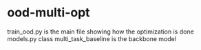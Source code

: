 # ood-multi-opt
 
 
train_ood.py is the main file showing how the optimization is done
models.py class multi_task_baseline is the backbone model
